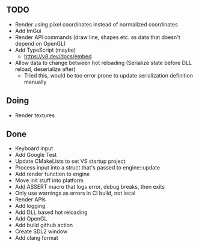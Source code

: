 ## TODO
- Render using pixel coordinates instead of normalized coordinates
- Add ImGui
- Render API commands (draw line, shapes etc. as data that doesn't depend on OpenGL)
- Add TypeScript (maybe)
  - https://v8.dev/docs/embed
- Allow data to change between hot reloading (Serialize state before DLL reload, deserialize after)
  - Tried this, would be too error prone to update serialization definition manually

## Doing
- Render textures

## Done
- Keyboard input
- Add Google Test
- Update CMakeLists to set VS startup project
- Process input into a struct that's passed to engine::update
- Add render function to engine
- Move init stuff into platform
- Add ASSERT macro that logs error, debug breaks, then exits
- Only use warnings as errors in CI build, not local
- Render APIs
- Add logging
- Add DLL based hot reloading
- Add OpenGL
- Add build github action
- Create SDL2 window
- Add clang format
